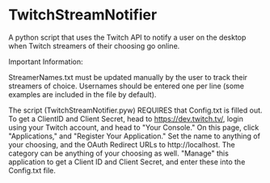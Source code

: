 # TwitchStreamNotifier
A python script that uses the Twitch API to notify a user on the desktop when Twitch streamers of their choosing go online.

Important Information:

  StreamerNames.txt must be updated manually by the user to track their streamers of choice.
  Usernames should be entered one per line (some examples are included in the file by default).
  
  The script (TwitchStreamNotifier.pyw) REQUIRES that Config.txt is filled out.
  To get a ClientID and Client Secret, head to https://dev.twitch.tv/, login using your
  Twitch account, and head to "Your Console." On this page, click "Applications," and
  "Register Your Application." Set the name to anything of your choosing, and the 
  OAuth Redirect URLs to http://localhost. The category can be anything of your
  choosing as well. "Manage" this application to get a Client ID and Client Secret, and
  enter these into the Config.txt file.
